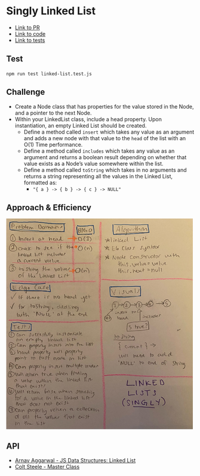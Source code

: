 # Singly Linked List

- [Link to PR](https://github.com/LydiaMT/data-structures-and-algorithms/pull/24)
- [Link to code](https://github.com/LydiaMT/data-structures-and-algorithms/blob/main/javascript/code-challenges/linkedList/linked-list.js)
- [Link to tests](https://github.com/LydiaMT/data-structures-and-algorithms/blob/main/javascript/code-challenges/linkedList/__test__/linked-list.test.js)

## Test
`npm run test linked-list.test.js`

## Challenge
- Create a Node class that has properties for the value stored in the Node, and a pointer to the next Node.
- Within your LinkedList class, include a head property. Upon instantiation, an empty Linked List should be created.
    - Define a method called `insert` which takes any value as an argument and adds a new node with that value to the `head` of the list with an O(1) Time performance.
    - Define a method called `includes` which takes any value as an argument and returns a boolean result depending on whether that value exists as a Node’s value somewhere within the list.
    - Define a method called `toString` which takes in no arguments and returns a string representing all the values in the Linked List, formatted as:
      - `"{ a } -> { b } -> { c } -> NULL"`
## Approach & Efficiency

<img src="img/linkedlist.jpeg" width ="500">

## API

- [Arnav Aggarwal - JS Data Structures: Linked List](https://codeburst.io/js-data-structures-linked-list-3ed4d63e6571)
- [Colt Steele - Master Class](https://www.udemy.com/share/101XY2BUQedlZVRXQ=/)